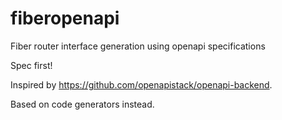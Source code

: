 # fiberopenapi
Fiber router interface generation using openapi specifications

Spec first!

Inspired by https://github.com/openapistack/openapi-backend.

Based on code generators instead.